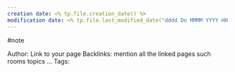 ```yaml
---
creation date: <% tp.file.creation_date() %>
modification date: <% tp.file.last_modified_date("dddd Do MMMM YYYY HH:mm:ss") %>
---
```

#note 

Author: Link to your page 
Backlinks: mention all the linked pages such rooms topics ... 
Tags: 
